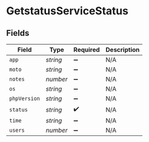 # GetstatusServiceStatus


## Fields

| Field              | Type               | Required           | Description        |
| ------------------ | ------------------ | ------------------ | ------------------ |
| `app`              | *string*           | :heavy_minus_sign: | N/A                |
| `moto`             | *string*           | :heavy_minus_sign: | N/A                |
| `notes`            | *number*           | :heavy_minus_sign: | N/A                |
| `os`               | *string*           | :heavy_minus_sign: | N/A                |
| `phpVersion`       | *string*           | :heavy_minus_sign: | N/A                |
| `status`           | *string*           | :heavy_check_mark: | N/A                |
| `time`             | *string*           | :heavy_minus_sign: | N/A                |
| `users`            | *number*           | :heavy_minus_sign: | N/A                |